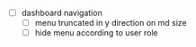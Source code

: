 
- [ ] dashboard navigation
    - [ ] menu truncated in y direction on md size
    - [ ] hide menu according to user role

